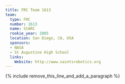 ```yaml
---
title: FRC Team 1613
team:
  type: FRC
  number: 1613
  name: StARC
  rookie_year: 2005
  location: San Diego, CA, USA
  sponsors:
  - NASA
  - St Augustine High School
  links:
    Website: http://www.saintsrobotics.org
---
```


{% include remove_this_line_and_add_a_paragraph %}
